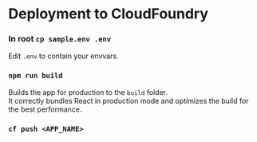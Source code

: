 # Deployment to CloudFoundry
### In root `cp sample.env .env`
Edit `.env` to contain your envvars.

### `npm run build`

Builds the app for production to the `build` folder.\
It correctly bundles React in production mode and optimizes the build for the best performance.

### `cf push <APP_NAME>`




